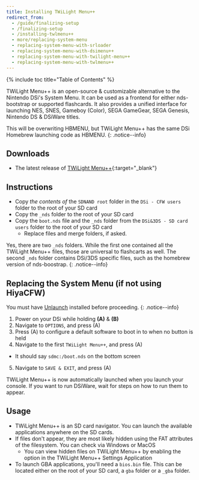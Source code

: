 ```yaml
---
title: Installing TWiLight Menu++
redirect_from:
  - /guide/finalizing-setup
  - /finalizing-setup
  - /installing-twlmenu++
  - more/replacing-system-menu
  - replacing-system-menu-with-srloader
  - replacing-system-menu-with-dsimenu++
  - replacing-system-menu-with-twilight-menu++
  - replacing-system-menu-with-twlmenu++
---
```


{% include toc title="Table of Contents" %}

TWiLight Menu++ is an open-source & customizable alternative to the Nintendo DSi's System Menu. It can be used as a frontend for either nds-bootstrap or supported flashcards. It also provides a unified interface for launching NES, SNES, Gameboy (Color), SEGA GameGear, SEGA Genesis, Nintendo DS & DSiWare titles.

This will be overwriting HBMENU, but TWiLight Menu++ has the same DSi Homebrew launching code as HBMENU.
{: .notice--info}

## Downloads

- The latest release of [TWiLight Menu++](https://github.com/DS-Homebrew/TWiLightMenu/releases){:target="_blank"}

## Instructions

 - Copy *the contents of* the `SDNAND root` folder in the `DSi - CFW users` folder to the root of your SD card
 - Copy the `_nds` folder to the root of your SD card
 - Copy the `boot.nds` file and the `_nds` folder from the `DSi&3DS - SD card users` folder to the root of your SD card
    - Replace files and merge folders, if asked.

Yes, there are two `_nds` folders. While the first one contained all the TWiLight Menu++ files, those are universal to flashcarts as well. The second `_nds` folder contains DSi/3DS specific files, such as the homebrew version of nds-boostrap.
{: .notice--info}

## Replacing the System Menu (if not using HiyaCFW)

You must have [Unlaunch](/guide/installing-unlaunch/) installed before proceeding.
{: .notice--info}

1. Power on your DSi while holding **(A)** & **(B)**
2. Navigate to `OPTIONS`, and press (A)
3. Press (A) to configure a default software to boot in to when no button is held
4. Navigate to the first `TWiLight Menu++`, and press (A)
  - It should say `sdmc:/boot.nds` on the bottom screen
5. Navigate to `SAVE & EXIT`, and press (A)

TWiLight Menu++ is now automatically launched when you launch your console. If you want to run DSiWare, wait for steps on how to run them to appear.

## Usage

- TWiLight Menu++ is an SD card navigator. You can launch the available applications anywhere on the SD cards.
- If files don't appear, they are most likely hidden using the FAT attributes of the filesystem. You can check via Windows or MacOS
   - You can view hidden files on TWiLight Menu++ by enabling the option in the TWiLight Menu++ Settings Application
- To launch GBA applications, you'll need a `bios.bin` file. This can be located either on the root of your SD card, a `gba` folder or a `_gba` folder.
